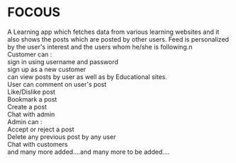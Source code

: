 <h1>FOCOUS</h1>
A Learning app which fetches data from various learning websites and it also shows the posts which are posted by other users. Feed is personalized by the user's interest and the users whom he/she
is following.n<br>
Customer can : <br>sign in using username and password<br>
               sign up as a new customer<br>
               can view posts by user as well as by Educational sites.<br>
               User can comment on user's post<br>
               Like/Dislike post<br>
               Bookmark a post<br>
               Create a post<br>
               Chat with admin<br>
Admin can :<br> Accept or reject a post<br>
            Delete any previous post by any user<br>
            Chat with customers<br>
            and many more added....and many more to be added....<br>
